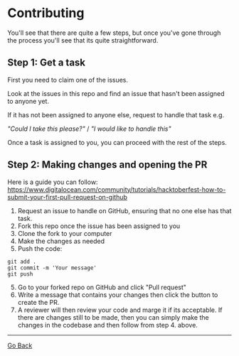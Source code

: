 # Contributing

You'll see that there are quite a few steps, but once you've gone through the process you'll see that its quite straightforward.

## Step 1: Get a task

First you need to claim one of the issues.

Look at the issues in this repo and find an issue that hasn't been assigned to anyone yet.

If it has not been assigned to anyone else, request to handle that task e.g.

_"Could I take this please?"_ / _"I would like to handle this"_

Once a task is assigned to you, you can proceed with the rest of the steps.

## Step 2: Making changes and opening the PR

Here is a guide you can follow: https://www.digitalocean.com/community/tutorials/hacktoberfest-how-to-submit-your-first-pull-request-on-github

1. Request an issue to handle on GitHub, ensuring that no one else has that task.
2. Fork this repo once the issue has been assigned to you
3. Clone the fork to your computer
4. Make the changes as needed
5. Push the code:

```
git add .
git commit -m 'Your message'
git push
```

5. Go to your forked repo on GitHub and click "Pull request"
6. Write a message that contains your changes then click the button to create the PR.
7. A reviewer will then review your code and marge it if its acceptable. If there are changes still to be made, then you can simply make the changes in the codebase and then follow from step 4. above.

---

[Go Back](./README.md)
